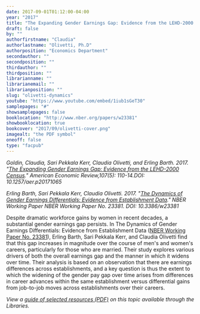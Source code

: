 ```yaml
---
date: 2017-09-01T01:12:00-04:00
year: "2017"
title: "The Expanding Gender Earnings Gap: Evidence from the LEHD-2000 Census"
draft: false
by: ""
authorfirstname: "Claudia"
authorlastname: "Olivetti, Ph.D"
authorposition: "Economics Department"
secondauthor: ""
secondposition: ""
thirdauthor: ""
thirdposition: ""
librarianname: ""
librarianemail: ""
librarianposition: ""
slug: "olivetti-dynamics"
youtube: "https://www.youtube.com/embed/1iub1sGeT30"
samplepages: "#"
showsamplepages: false
booklocation: "http://www.nber.org/papers/w23381"
showbooklocation: true
bookcover: "2017/09/olivetti-cover.png"
imagealt: "the PDF symbol"
oneoff: false
type: "facpub"
---
```


<em>Goldin, Claudia, Sari Pekkala Kerr, Claudia Olivetti, and Erling Barth. 2017. "<a href="http://www.nber.org/papers/w23381">The Expanding Gender Earnings Gap: Evidence from the LEHD-2000 Census</a>." American Economic Review,107(5): 110-14.DOI: 10.1257/aer.p20171065

Erling Barth, Sari Pekkala Kerr, Claudia Olivetti. 2017. "<a href="https://www.aeaweb.org/articles?id=10.1257/aer.p20171065">The Dynamics of Gender Earnings Differentials: Evidence from Establishment Data</a>." NBER Working Paper NBER Working Paper No. 23381. DOI: 10.3386/w23381</em>

Despite dramatic workforce gains by women in recent decades, a substantial gender earnings gap persists. In The Dynamics of Gender Earnings Differentials: Evidence from Establishment Data (<a href="http://www.nber.org/papers/w23381">NBER Working Paper No. 23381</a>), Erling Barth, Sari Pekkala Kerr, and Claudia Olivetti find that this gap increases in magnitude over the course of men's and women's careers, particularly for those who are married. Their study explores various drivers of both the overall earnings gap and the manner in which it widens over time. Their analysis is based on an observation that there are earnings differences across establishments, and a key question is thus the extent to which the widening of the gender pay gap over time arises from differences in career advances within the same establishment versus differential gains from job-to-job moves across establishments over their careers.

<em>View a <a href="http://library.bc.edu/theme/img/facpub/2017/09/olivetti_guide.pdf">guide of selected resources (PDF)</a> on this topic available through the Libraries. </em>
